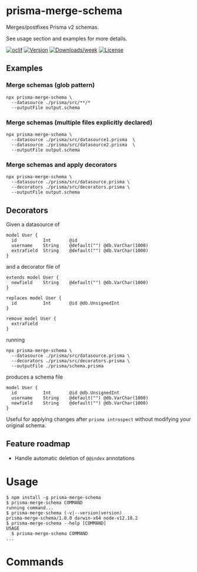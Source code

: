 prisma-merge-schema
===================

Merges/postfixes Prisma v2 schemas.

See usage section and examples for more details.

[![oclif](https://img.shields.io/badge/cli-oclif-brightgreen.svg)](https://oclif.io)
[![Version](https://img.shields.io/npm/v/prisma-merge-schema.svg)](https://npmjs.org/package/prisma-merge-schema)
[![Downloads/week](https://img.shields.io/npm/dw/prisma-merge-schema.svg)](https://npmjs.org/package/prisma-merge-schema)
[![License](https://img.shields.io/npm/l/prisma-merge-schema.svg)](https://github.com/smcelhinney/prisma-merge-schema/blob/main/package.json)


## Examples

### Merge schemas (glob pattern)

```shell
npx prisma-merge-schema \
  --datasource ./prisma/src/**/* 
  --outputFile output.schema
```

### Merge schemas (multiple files explicitly declared)

```shell
npx prisma-merge-schema \
  --datasource ./prisma/src/datasource1.prisma  \
  --datasource ./prisma/src/datasource2.prisma  \
  --outputFile output.schema
```

### Merge schemas and apply decorators

```shell
npx prisma-merge-schema \
  --datasource ./prisma/src/datasource.prisma \
  --decorators ./prisma/src/decorators.prisma \
  --outputFile output.schema
```

## Decorators

Given a datasource of 

```prisma
model User {
  id          Int       @id
  username    String    @default("") @db.VarChar(1000)
  extrafield  String    @default("") @db.VarChar(1000)
}
```

and a decorator file of 

```prisma
extends model User {
  newfield    String    @default("") @db.VarChar(1000)
}

replaces model User {
  id          Int       @id @db.UnsignedInt
}

remove model User {
  extrafield
}
```

running

```shell
npx prisma-merge-schema \
  --datasource ./prisma/src/datasource.prisma \
  --decorators ./prisma/src/decorators.prisma \
  --outputFile ./prisma/schema.prisma
```

produces a schema file

```prisma
model User {
  id          Int       @id @db.UnsignedInt
  username    String    @default("") @db.VarChar(1000)
  newfield    String    @default("") @db.VarChar(1000)
}
```

Useful for applying changes after `prisma introspect` without modifying your original schema. 

## Feature roadmap

* Handle automatic deletion of `@@index` annotations

# Usage
<!-- usage -->
```sh-session
$ npm install -g prisma-merge-schema
$ prisma-merge-schema COMMAND
running command...
$ prisma-merge-schema (-v|--version|version)
prisma-merge-schema/1.0.0 darwin-x64 node-v12.18.2
$ prisma-merge-schema --help [COMMAND]
USAGE
  $ prisma-merge-schema COMMAND
...
```
<!-- usagestop -->
# Commands
<!-- commands -->

<!-- commandsstop -->
